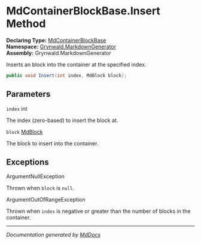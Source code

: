 ﻿<!--  
  <auto-generated>   
    The contents of this file were generated by a tool.  
    Changes to this file may be list if the file is regenerated  
  </auto-generated>   
-->

# MdContainerBlockBase.Insert Method

**Declaring Type:** [MdContainerBlockBase](../index.md)  
**Namespace:** [Grynwald.MarkdownGenerator](../../index.md)  
**Assembly:** Grynwald.MarkdownGenerator

Inserts an block into the container at the specified index.

```csharp
public void Insert(int index, MdBlock block);
```

## Parameters

`index`  int

The index (zero\-based) to insert the block at.

`block`  [MdBlock](../../MdBlock/index.md)

The block to insert into the container.

## Exceptions

ArgumentNullException

Thrown when `block` is `null`.

ArgumentOutOfRangeException

Thrown when `index` is negative or greater than the number of blocks in the container.

___

*Documentation generated by [MdDocs](https://github.com/ap0llo/mddocs)*
